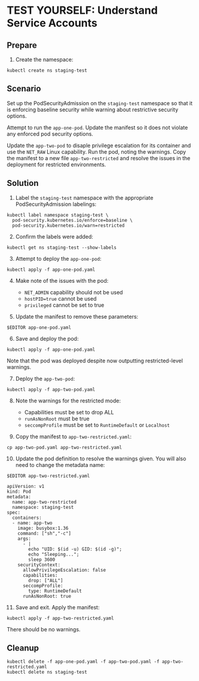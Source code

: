 # TEST YOURSELF: Understand Service Accounts

## Prepare

1. Create the namespace:

```
kubectl create ns staging-test
```

## Scenario

Set up the PodSecurityAdmission on the `staging-test` namespace so that it is enforcing baseline security while warning about restrictive security options.

Attempt to run the `app-one-pod`. Update the manifest so it does not violate any enforced pod security options.

Update the `app-two-pod` to disaple privilege escalation for its container and use the `NET_RAW` Linux capability. Run the pod, noting the warnings. Copy the manifest to a new file `app-two-restricted` and resolve the issues in the deployment for restricted environments.

## Solution

1. Label the `staging-test` namespace with the appropriate PodSecurityAdmission labelings:

```
kubectl label namespace staging-test \
  pod-security.kubernetes.io/enforce=baseline \
  pod-security.kubernetes.io/warn=restricted
```

2. Confirm the labels were added:

```
kubectl get ns staging-test --show-labels
```

3. Attempt to deploy the `app-one-pod`:

```
kubectl apply -f app-one-pod.yaml
```

4. Make note of the issues with the pod:
    - `NET_ADMIN` capability should not be used
    - `hostPID=true` cannot be used
    - `privileged` cannot be set to true

5. Update the manifest to remove these parameters:

```
$EDITOR app-one-pod.yaml
```

6. Save and deploy the pod:

```
kubectl apply -f app-one-pod.yaml
```

Note that the pod was deployed despite now outputting restricted-level warnings.

7. Deploy the `app-two-pod`:

```
kubectl apply -f app-two-pod.yaml
```

8. Note the warnings for the restricted mode:
    - Capabilities must be set to drop ALL
    - `runAsNonRoot` must be true
    - `seccompProfile` must be set to `RuntimeDefault` or `Localhost`

9. Copy the manifest to `app-two-restricted.yaml`:

```
cp app-two-pod.yaml app-two-restricted.yaml
```

10. Update the pod definition to resolve the warnings given. You will also need to change the metadata name:

```
$EDITOR app-two-restricted.yaml
```

```
apiVersion: v1
kind: Pod
metadata:
  name: app-two-restricted
  namespace: staging-test
spec:
  containers:
  - name: app-two
    image: busybox:1.36
    command: ["sh","-c"]
    args:
      - |
        echo "UID: $(id -u) GID: $(id -g)";
        echo "Sleeping...";
        sleep 3600
    securityContext:
      allowPrivilegeEscalation: false
      capabilities:
        drop: ["ALL"]
      seccompProfile:
        type: RuntimeDefault
      runAsNonRoot: true
```

11. Save and exit. Apply the manifest:

```
kubectl apply -f app-two-restricted.yaml
```

There should be no warnings.

## Cleanup

```
kubectl delete -f app-one-pod.yaml -f app-two-pod.yaml -f app-two-restricted.yaml
kubectl delete ns staging-test
```
